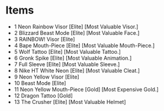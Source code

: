 
# Items

- 1 Neon Rainbow Visor [Elite] [Most Valuable Visor.]
- 2 Blizzard Beast Mode [Elite] [Most Valuable Face.]
- 3 RAINBOW! Visor [Elite]
- 4 Bape Mouth-Piece [Elite] [Most Valuable Mouth-Piece.]
- 5 Wolf Tattoo [Elite] [Most Valuable Tattoo.]
- 6 Gronk Spike [Elite] [Most Valuable Animation.]
- 7 Full Sleeve [Elite] [Most Valuable Sleeve.]
- 8 Nike HT White Neon [Elite] [Most Valuable Cleat.]
- 9 Neon Yellow Visor [Elite] 
- 10 Beast Mode [Elite]
- 11 Neon Yellow Mouth-Piece [Gold] [Most Expensive Gold.]
- 12 Dragon Tattoo [Gold] 
- 13 The Crusher [Elite] [Most Valuable Helmet]




